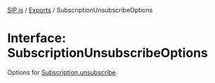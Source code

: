 [SIP.js](../README.md) / [Exports](../modules.md) / SubscriptionUnsubscribeOptions

# Interface: SubscriptionUnsubscribeOptions

Options for [Subscription.unsubscribe](../classes/Subscription.md#unsubscribe).
